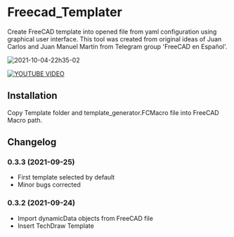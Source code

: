 # Freecad_Templater

Create FreeCAD template into opened file from yaml configuration using graphical user interface.
This tool was created from original ideas of Juan Carlos and Juan Manuel Martín from Telegram group 'FreeCAD en Español'.

<img src="https://i.ibb.co/SB776q0/2021-10-04-22h35-02.png" alt="2021-10-04-22h35-02" border="0">

[![YOUTUBE VIDEO](https://img.youtube.com/vi/2JZJYEfYs64&t=13s/0.jpg)](https://www.youtube.com/watch?v=2JZJYEfYs64&t=13s)

## Installation

Copy Template folder and template_generator.FCMacro file into FreeCAD Macro path.

## Changelog
### 0.3.3 (2021-09-25)
- First template selected by default
- Minor bugs corrected
### 0.3.2 (2021-09-24)
- Import dynamicData objects from FreeCAD file
- Insert TechDraw Template

